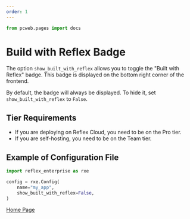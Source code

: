```yaml
---
order: 1
---
```


```python exec
from pcweb.pages import docs
```

# Build with Reflex Badge

The option `show_built_with_reflex` allows you to toggle the "Built with Reflex" badge. This badge is displayed on the bottom right corner of the frontend.

By default, the badge will always be displayed. To hide it, set `show_built_with_reflex` to `False`.

## Tier Requirements

- If you are deploying on Reflex Cloud, you need to be on the Pro tier. 
- If you are self-hosting, you need to be on the Team tier.

## Example of Configuration File

```python
import reflex_enterprise as rxe

config = rxe.Config(
    name="my_app",
    show_built_with_reflex=False,
)
```

[Home Page](/)
